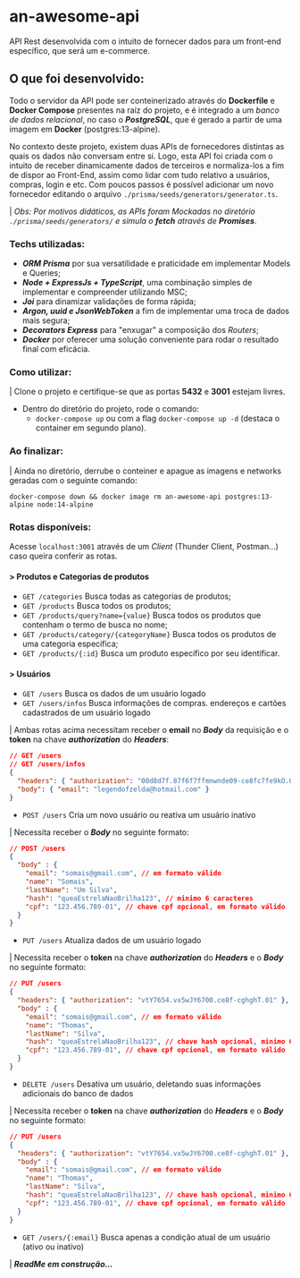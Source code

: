 # an-awesome-api
API Rest desenvolvida com o intuito de fornecer dados para um front-end específico, que será um e-commerce.

## O que foi desenvolvido:
Todo o servidor da API pode ser conteinerizado através do **Dockerfile** e **Docker Compose** presentes na raíz do projeto, e é integrado a um _banco de dados relacional_, no caso o _**PostgreSQL**_, que é gerado a partir de uma imagem em **Docker** (postgres:13-alpine).

No contexto deste projeto, existem duas APIs de fornecedores distintas as quais os dados não conversam entre si. Logo, esta API foi criada com o intuito de receber dinamicamente dados de terceiros e normaliza-los a fim de dispor ao Front-End, assim como lidar com tudo relativo a usuários, compras, login e etc.
Com poucos passos é possível adicionar um novo fornecedor editando o arquivo `./prisma/seeds/generators/generator.ts`.

| _Obs: Por motivos didáticos, as APIs foram Mockadas no diretório `./prisma/seeds/generators/` e simula o **fetch** através de **Promises**_.

### Techs utilizadas:
- _**ORM Prisma**_ por sua versatilidade e praticidade em implementar Models e Queries;
- _**Node + ExpressJs + TypeScript**_, uma combinação simples de implementar e compreender utilizando MSC;
- _**Joi**_ para dinamizar validações de forma rápida;
- _**Argon, uuid e JsonWebToken**_ a fim de implementar uma troca de dados mais segura;
- _**Decorators Express**_ para "enxugar" a composição dos _Routers_;
- _**Docker**_ por oferecer uma solução conveniente para rodar o resultado final com eficácia.

### Como utilizar:
  | Clone o projeto e certifique-se que as portas **5432** e **3001** estejam livres.
  - Dentro do diretório do projeto, rode o comando:
    -  `docker-compose up` ou com a flag `docker-compose up -d` (destaca o container em segundo plano).

### Ao finalizar:
| Ainda no diretório, derrube o conteiner e apague as imagens e networks geradas com o seguinte comando:
```
docker-compose down && docker image rm an-awesome-api postgres:13-alpine node:14-alpine
```

### Rotas disponíveis:
Acesse `localhost:3001` através de um _Client_ (Thunder Client, Postman...) caso queira conferir as rotas.
  #### > Produtos e Categorias de produtos
  - `GET /categories` Busca todas as categorias de produtos;
  - `GET /products` Busca todos os produtos;
  - `GET /products/query?name={value}` Busca todos os produtos que contenham o termo de busca no nome;
  - `GET /products/category/{categoryName}` Busca todos os produtos de uma categoria específica;
  - `GET /products/{:id}` Busca um produto específico por seu identificar.
  
  #### > Usuários
  - `GET /users` Busca os dados de um usuário logado
  - `GET /users/infos` Busca informações de compras. endereços e cartões cadastrados de um usuário logado

  | Ambas rotas acima necessitam receber o **email** no _**Body**_ da requisição e o **token** na chave _**authorization**_ do _**Headers**_:
  ```json
  // GET /users
  // GET /users/infos
  {
    "headers": { "authorization": "00d8d7f.87f6f7ffmnwnde09-ce8fc7fe9kO.Ol" },
    "body": { "email": "legendofzelda@hotmail.com" }
  }
  ```
  
  - `POST /users` Cria um novo usuário ou reativa um usuário inativo

  | Necessita receber o _**Body**_ no seguinte formato:
  ```json
  // POST /users
  {
    "body" : {
      "email": "somais@gmail.com", // em formato válido
      "name": "Somais",
      "lastName": "Um Silva",
      "hash": "queaEstrelaNaoBrilha123", // minimo 6 caracteres
      "cpf": "123.456.789-01", // chave cpf opcional, em formato válido
    }
  }
  ```
  - `PUT /users` Atualiza dados de um usuário logado
  
  | Necessita receber o **token** na chave _**authorization**_ do _**Headers**_ e o _**Body**_ no seguinte formato:
  ```json
  // PUT /users
  {
    "headers": { "authorization": "vtY7654.vx5wJY6700.ce8f-cghghT.01" },
    "body" : {
      "email": "somais@gmail.com", // em formato válido
      "name": "Thomas",
      "lastName": "Silva",
      "hash": "queaEstrelaNaoBrilha123", // chave hash opcional, minimo 6 caracteres
      "cpf": "123.456.789-01", // chave cpf opcional, em formato válido
    }
  }
  ```
  - `DELETE /users` Desativa um usuário, deletando suas informações adicionais do banco de dados
  
  | Necessita receber o **token** na chave _**authorization**_ do _**Headers**_ e o _**Body**_ no seguinte formato:
  ```json
  // PUT /users
  {
    "headers": { "authorization": "vtY7654.vx5wJY6700.ce8f-cghghT.01" },
    "body" : {
      "email": "somais@gmail.com", // em formato válido
      "name": "Thomas",
      "lastName": "Silva",
      "hash": "queaEstrelaNaoBrilha123", // chave hash opcional, minimo 6 caracteres
      "cpf": "123.456.789-01", // chave cpf opcional, em formato válido
    }
  }
  ```
  
  - `GET /users/{:email}` Busca apenas a condição atual de um usuário (ativo ou inativo)

| _**ReadMe em construção...**_
